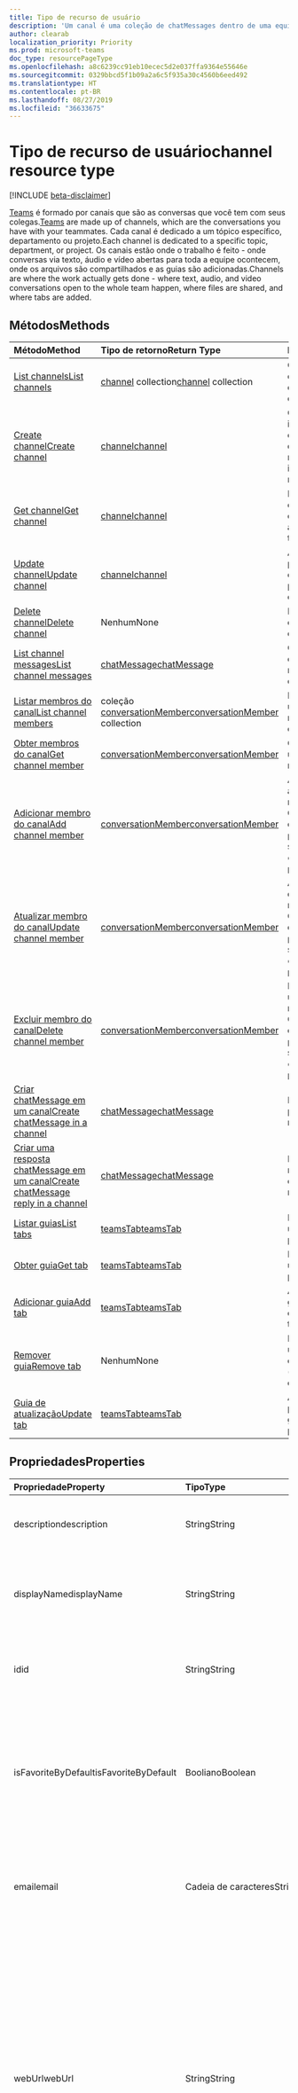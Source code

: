 ```yaml
---
title: Tipo de recurso de usuário
description: 'Um canal é uma coleção de chatMessages dentro de uma equipe. '
author: clearab
localization_priority: Priority
ms.prod: microsoft-teams
doc_type: resourcePageType
ms.openlocfilehash: a8c6239cc91eb10ecec5d2e037ffa9364e55646e
ms.sourcegitcommit: 0329bbcd5f1b09a2a6c5f935a30c4560b6eed492
ms.translationtype: HT
ms.contentlocale: pt-BR
ms.lasthandoff: 08/27/2019
ms.locfileid: "36633675"
---
```

# <a name="channel-resource-type"></a><span data-ttu-id="9b18f-103">Tipo de recurso de usuário</span><span class="sxs-lookup"><span data-stu-id="9b18f-103">channel resource type</span></span>

[!INCLUDE [beta-disclaimer](../../includes/beta-disclaimer.md)]

<span data-ttu-id="9b18f-104">[Teams](../resources/team.md) é formado por canais que são as conversas que você tem com seus colegas.</span><span class="sxs-lookup"><span data-stu-id="9b18f-104">[Teams](../resources/team.md) are made up of channels, which are the conversations you have with your teammates.</span></span> <span data-ttu-id="9b18f-105">Cada canal é dedicado a um tópico específico, departamento ou projeto.</span><span class="sxs-lookup"><span data-stu-id="9b18f-105">Each channel is dedicated to a specific topic, department, or project.</span></span> <span data-ttu-id="9b18f-106">Os canais estão onde o trabalho é feito - onde conversas via texto, áudio e vídeo abertas para toda a equipe ocontecem, onde os arquivos são compartilhados e as guias são adicionadas.</span><span class="sxs-lookup"><span data-stu-id="9b18f-106">Channels are where the work actually gets done - where text, audio, and video conversations open to the whole team happen, where files are shared, and where tabs are added.</span></span>

## <a name="methods"></a><span data-ttu-id="9b18f-107">Métodos</span><span class="sxs-lookup"><span data-stu-id="9b18f-107">Methods</span></span>

| <span data-ttu-id="9b18f-108">Método</span><span class="sxs-lookup"><span data-stu-id="9b18f-108">Method</span></span>       | <span data-ttu-id="9b18f-109">Tipo de retorno</span><span class="sxs-lookup"><span data-stu-id="9b18f-109">Return Type</span></span>  |<span data-ttu-id="9b18f-110">Descrição</span><span class="sxs-lookup"><span data-stu-id="9b18f-110">Description</span></span>|
|:---------------|:--------|:----------|
|[<span data-ttu-id="9b18f-111">List channels</span><span class="sxs-lookup"><span data-stu-id="9b18f-111">List channels</span></span>](../api/channel-list.md) | <span data-ttu-id="9b18f-112">[channel](channel.md) collection</span><span class="sxs-lookup"><span data-stu-id="9b18f-112">[channel](channel.md) collection</span></span> | <span data-ttu-id="9b18f-113">Obtenha a lista de canais nessa equipe.</span><span class="sxs-lookup"><span data-stu-id="9b18f-113">Get the list of channels in this team.</span></span>|
|[<span data-ttu-id="9b18f-114">Create channel</span><span class="sxs-lookup"><span data-stu-id="9b18f-114">Create channel</span></span>](../api/channel-post.md) | [<span data-ttu-id="9b18f-115">channel</span><span class="sxs-lookup"><span data-stu-id="9b18f-115">channel</span></span>](channel.md) | <span data-ttu-id="9b18f-116">Crie um novo canal ao incluir o nome de exibição e a descrição.</span><span class="sxs-lookup"><span data-stu-id="9b18f-116">Create a new channel by including the display name and description.</span></span>|
|[<span data-ttu-id="9b18f-117">Get channel</span><span class="sxs-lookup"><span data-stu-id="9b18f-117">Get channel</span></span>](../api/channel-get.md) | [<span data-ttu-id="9b18f-118">channel</span><span class="sxs-lookup"><span data-stu-id="9b18f-118">channel</span></span>](channel.md) | <span data-ttu-id="9b18f-119">Leia as propriedades e as relações do canal.</span><span class="sxs-lookup"><span data-stu-id="9b18f-119">Read properties and relationships of the channel.</span></span>|
|[<span data-ttu-id="9b18f-120">Update channel</span><span class="sxs-lookup"><span data-stu-id="9b18f-120">Update channel</span></span>](../api/channel-patch.md) | [<span data-ttu-id="9b18f-121">channel</span><span class="sxs-lookup"><span data-stu-id="9b18f-121">channel</span></span>](channel.md) | <span data-ttu-id="9b18f-122">Atualize as propriedades do canal.</span><span class="sxs-lookup"><span data-stu-id="9b18f-122">Update properties of the channel.</span></span>|
|[<span data-ttu-id="9b18f-123">Delete channel</span><span class="sxs-lookup"><span data-stu-id="9b18f-123">Delete channel</span></span>](../api/channel-delete.md) | <span data-ttu-id="9b18f-124">Nenhum</span><span class="sxs-lookup"><span data-stu-id="9b18f-124">None</span></span> | <span data-ttu-id="9b18f-125">Exclua um canal.</span><span class="sxs-lookup"><span data-stu-id="9b18f-125">Delete a channel.</span></span>|
|[<span data-ttu-id="9b18f-126">List channel messages</span><span class="sxs-lookup"><span data-stu-id="9b18f-126">List channel messages</span></span>](../api/channel-list-messages.md)  | [<span data-ttu-id="9b18f-127">chatMessage</span><span class="sxs-lookup"><span data-stu-id="9b18f-127">chatMessage</span></span>](../resources/chatmessage.md) | <span data-ttu-id="9b18f-128">Obtenha mensagens em um canal.</span><span class="sxs-lookup"><span data-stu-id="9b18f-128">Get messages in a channel</span></span> |
|[<span data-ttu-id="9b18f-129">Listar membros do canal</span><span class="sxs-lookup"><span data-stu-id="9b18f-129">List channel members</span></span>](../api/conversationmember-list.md)| <span data-ttu-id="9b18f-130">coleção [conversationMember](conversationmember.md)</span><span class="sxs-lookup"><span data-stu-id="9b18f-130">[conversationMember](conversationmember.md) collection</span></span>| <span data-ttu-id="9b18f-131">Liste os membros de um canal.</span><span class="sxs-lookup"><span data-stu-id="9b18f-131">List the members of a channel.</span></span> |
|[<span data-ttu-id="9b18f-132">Obter membros do canal</span><span class="sxs-lookup"><span data-stu-id="9b18f-132">Get channel member</span></span>](../api/conversationmember-get.md)| [<span data-ttu-id="9b18f-133">conversationMember</span><span class="sxs-lookup"><span data-stu-id="9b18f-133">conversationMember</span></span>](conversationmember.md)| <span data-ttu-id="9b18f-134">Obter um membro de um canal.</span><span class="sxs-lookup"><span data-stu-id="9b18f-134">Get a member of a channel.</span></span> |
|[<span data-ttu-id="9b18f-135">Adicionar membro do canal</span><span class="sxs-lookup"><span data-stu-id="9b18f-135">Add channel member</span></span>](../api/conversationmember-add.md) | [<span data-ttu-id="9b18f-136">conversationMember</span><span class="sxs-lookup"><span data-stu-id="9b18f-136">conversationMember</span></span>](conversationmember.md)| <span data-ttu-id="9b18f-137">Adicionar um membro a um canal.</span><span class="sxs-lookup"><span data-stu-id="9b18f-137">Add a member to a class.</span></span> <span data-ttu-id="9b18f-138">Compatível apenas com o `channelType` de `private`.</span><span class="sxs-lookup"><span data-stu-id="9b18f-138">Only supported for `channelType` of `private`.</span></span>|
|[<span data-ttu-id="9b18f-139">Atualizar membro do canal</span><span class="sxs-lookup"><span data-stu-id="9b18f-139">Update channel member</span></span>](../api/conversationmember-update.md) | [<span data-ttu-id="9b18f-140">conversationMember</span><span class="sxs-lookup"><span data-stu-id="9b18f-140">conversationMember</span></span>](conversationmember.md)| <span data-ttu-id="9b18f-141">Atualizar um membro de um canal.</span><span class="sxs-lookup"><span data-stu-id="9b18f-141">Update a member of a channel.</span></span> <span data-ttu-id="9b18f-142">Compatível apenas com o `channelType` de `private`.</span><span class="sxs-lookup"><span data-stu-id="9b18f-142">Only supported for `channelType` of `private`.</span></span>|
|[<span data-ttu-id="9b18f-143">Excluir membro do canal</span><span class="sxs-lookup"><span data-stu-id="9b18f-143">Delete channel member</span></span>](../api/conversationmember-delete.md) | [<span data-ttu-id="9b18f-144">conversationMember</span><span class="sxs-lookup"><span data-stu-id="9b18f-144">conversationMember</span></span>](conversationmember.md)| <span data-ttu-id="9b18f-145">Excluir um membro de um canal.</span><span class="sxs-lookup"><span data-stu-id="9b18f-145">Delete a member of a channel.</span></span> <span data-ttu-id="9b18f-146">Compatível apenas com o `channelType` de `private`.</span><span class="sxs-lookup"><span data-stu-id="9b18f-146">Only supported for `channelType` of `private`.</span></span>|
|[<span data-ttu-id="9b18f-147">Criar chatMessage em um canal</span><span class="sxs-lookup"><span data-stu-id="9b18f-147">Create chatMessage in a channel</span></span>](../api/channel-post-messages.md) | [<span data-ttu-id="9b18f-148">chatMessage</span><span class="sxs-lookup"><span data-stu-id="9b18f-148">chatMessage</span></span>](../resources/chatmessage.md) | <span data-ttu-id="9b18f-149">Envie uma mensagem para um canal.</span><span class="sxs-lookup"><span data-stu-id="9b18f-149">Send a message to a channel</span></span> |
|[<span data-ttu-id="9b18f-150">Criar uma resposta chatMessage em um canal</span><span class="sxs-lookup"><span data-stu-id="9b18f-150">Create chatMessage reply in a channel</span></span>](../api/channel-post-messagereply.md) | [<span data-ttu-id="9b18f-151">chatMessage</span><span class="sxs-lookup"><span data-stu-id="9b18f-151">chatMessage</span></span>](../resources/chatmessage.md) | <span data-ttu-id="9b18f-152">Responda a uma mensagem em um canal.</span><span class="sxs-lookup"><span data-stu-id="9b18f-152">Reply to a message in a channel</span></span>|
|[<span data-ttu-id="9b18f-153">Listar guias</span><span class="sxs-lookup"><span data-stu-id="9b18f-153">List tabs</span></span>](../api/teamstab-list.md) | [<span data-ttu-id="9b18f-154">teamsTab</span><span class="sxs-lookup"><span data-stu-id="9b18f-154">teamsTab</span></span>](teamstab.md) | <span data-ttu-id="9b18f-155">Listar guias fixadas a um canal.</span><span class="sxs-lookup"><span data-stu-id="9b18f-155">Lists tabs pinned to a channel.</span></span>|
|[<span data-ttu-id="9b18f-156">Obter guia</span><span class="sxs-lookup"><span data-stu-id="9b18f-156">Get tab</span></span>](../api/teamstab-get.md) | [<span data-ttu-id="9b18f-157">teamsTab</span><span class="sxs-lookup"><span data-stu-id="9b18f-157">teamsTab</span></span>](teamstab.md) | <span data-ttu-id="9b18f-158">Ler uma guia fixada a um canal.</span><span class="sxs-lookup"><span data-stu-id="9b18f-158">Reads a tab pinned to a channel.</span></span>|
|[<span data-ttu-id="9b18f-159">Adicionar guia</span><span class="sxs-lookup"><span data-stu-id="9b18f-159">Add tab</span></span>](../api/teamstab-add.md) | [<span data-ttu-id="9b18f-160">teamsTab</span><span class="sxs-lookup"><span data-stu-id="9b18f-160">teamsTab</span></span>](teamstab.md) | <span data-ttu-id="9b18f-161">Adicionar (fixar) uma guia em um canal.</span><span class="sxs-lookup"><span data-stu-id="9b18f-161">Adds (pins) a tab to a channel.</span></span>|
|[<span data-ttu-id="9b18f-162">Remover guia</span><span class="sxs-lookup"><span data-stu-id="9b18f-162">Remove tab</span></span>](../api/teamstab-delete.md) | <span data-ttu-id="9b18f-163">Nenhum</span><span class="sxs-lookup"><span data-stu-id="9b18f-163">None</span></span> | <span data-ttu-id="9b18f-164">Remover (desafixar) uma guia de um canal.</span><span class="sxs-lookup"><span data-stu-id="9b18f-164">Removes (unpins) a tab from a channel.</span></span>|
|[<span data-ttu-id="9b18f-165">Guia de atualização</span><span class="sxs-lookup"><span data-stu-id="9b18f-165">Update tab</span></span>](../api/teamstab-update.md) | [<span data-ttu-id="9b18f-166">teamsTab</span><span class="sxs-lookup"><span data-stu-id="9b18f-166">teamsTab</span></span>](teamstab.md) | <span data-ttu-id="9b18f-167">Atualizar as propriedades da guia.</span><span class="sxs-lookup"><span data-stu-id="9b18f-167">Updates the tab properties.</span></span>|

## <a name="properties"></a><span data-ttu-id="9b18f-168">Propriedades</span><span class="sxs-lookup"><span data-stu-id="9b18f-168">Properties</span></span>

| <span data-ttu-id="9b18f-169">Propriedade</span><span class="sxs-lookup"><span data-stu-id="9b18f-169">Property</span></span>    | <span data-ttu-id="9b18f-170">Tipo</span><span class="sxs-lookup"><span data-stu-id="9b18f-170">Type</span></span> |<span data-ttu-id="9b18f-171">Descrição</span><span class="sxs-lookup"><span data-stu-id="9b18f-171">Description</span></span>|
|:---------------|:--------|:----------|
|<span data-ttu-id="9b18f-172">description</span><span class="sxs-lookup"><span data-stu-id="9b18f-172">description</span></span>|<span data-ttu-id="9b18f-173">String</span><span class="sxs-lookup"><span data-stu-id="9b18f-173">String</span></span>|<span data-ttu-id="9b18f-174">Descrição textual opcional do canal.</span><span class="sxs-lookup"><span data-stu-id="9b18f-174">Optional textual description for the channel.</span></span>|
|<span data-ttu-id="9b18f-175">displayName</span><span class="sxs-lookup"><span data-stu-id="9b18f-175">displayName</span></span>|<span data-ttu-id="9b18f-176">String</span><span class="sxs-lookup"><span data-stu-id="9b18f-176">String</span></span>|<span data-ttu-id="9b18f-177">Nome do canal como ele aparecerá ao usuário no Microsoft Teams.</span><span class="sxs-lookup"><span data-stu-id="9b18f-177">Channel name as it will appear to the user in Microsoft Teams.</span></span>|
|<span data-ttu-id="9b18f-178">id</span><span class="sxs-lookup"><span data-stu-id="9b18f-178">id</span></span>|<span data-ttu-id="9b18f-179">String</span><span class="sxs-lookup"><span data-stu-id="9b18f-179">String</span></span>|<span data-ttu-id="9b18f-180">O identificador exclusivo do canal.</span><span class="sxs-lookup"><span data-stu-id="9b18f-180">The channels's unique identifier.</span></span> <span data-ttu-id="9b18f-181">Somente leitura.</span><span class="sxs-lookup"><span data-stu-id="9b18f-181">Read-only.</span></span>|
|<span data-ttu-id="9b18f-182">isFavoriteByDefault</span><span class="sxs-lookup"><span data-stu-id="9b18f-182">isFavoriteByDefault</span></span>|<span data-ttu-id="9b18f-183">Booliano</span><span class="sxs-lookup"><span data-stu-id="9b18f-183">Boolean</span></span>|<span data-ttu-id="9b18f-184">Indica se o canal deve automaticamente ser marcado como “favorito” para todos os membros da equipe.</span><span class="sxs-lookup"><span data-stu-id="9b18f-184">Whether the channel should automatically be marked 'favorite' for all members of the team.</span></span> <span data-ttu-id="9b18f-185">Padrão: `false`.</span><span class="sxs-lookup"><span data-stu-id="9b18f-185">Default: `false`.</span></span>|
|<span data-ttu-id="9b18f-186">email</span><span class="sxs-lookup"><span data-stu-id="9b18f-186">email</span></span>|<span data-ttu-id="9b18f-187">Cadeia de caracteres</span><span class="sxs-lookup"><span data-stu-id="9b18f-187">String</span></span>| <span data-ttu-id="9b18f-188">O endereço de email para enviar mensagens ao canal.</span><span class="sxs-lookup"><span data-stu-id="9b18f-188">The email address for sending messages to the channel.</span></span> <span data-ttu-id="9b18f-189">Somente leitura.</span><span class="sxs-lookup"><span data-stu-id="9b18f-189">Read-only.</span></span>|
|<span data-ttu-id="9b18f-190">webUrl</span><span class="sxs-lookup"><span data-stu-id="9b18f-190">webUrl</span></span>|<span data-ttu-id="9b18f-191">String</span><span class="sxs-lookup"><span data-stu-id="9b18f-191">String</span></span>|<span data-ttu-id="9b18f-192">Um hiperlink que navegará até o canal no Microsoft Teams.</span><span class="sxs-lookup"><span data-stu-id="9b18f-192">A hyperlink that will navigate to the channel in Microsoft Teams.</span></span> <span data-ttu-id="9b18f-193">Essa é a URL que você recebe ao clicar com o botão direito do mouse em um canal Microsoft Teams e selecionar Obter o link para o canal.</span><span class="sxs-lookup"><span data-stu-id="9b18f-193">This is the URL that you get when you right-click a channel in Microsoft Teams and select Get link to channel.</span></span> <span data-ttu-id="9b18f-194">Essa URL deve ser tratada como um blob opaco e não analisado.</span><span class="sxs-lookup"><span data-stu-id="9b18f-194">This URL should be treated as an opaque blob, and not parsed.</span></span> <span data-ttu-id="9b18f-195">Somente leitura.</span><span class="sxs-lookup"><span data-stu-id="9b18f-195">Read-only.</span></span>|
|<span data-ttu-id="9b18f-196">membershipType</span><span class="sxs-lookup"><span data-stu-id="9b18f-196">membershipType</span></span>|[<span data-ttu-id="9b18f-197">channelMembershipType</span><span class="sxs-lookup"><span data-stu-id="9b18f-197">channelMembershipType</span></span>](../resources/enums.md#channelmembershiptype-values)|<span data-ttu-id="9b18f-198">O tipo do canal.</span><span class="sxs-lookup"><span data-stu-id="9b18f-198">The ID of the channel.</span></span> <span data-ttu-id="9b18f-199">Pode ser definido durante a criação e não pode ser alterado.</span><span class="sxs-lookup"><span data-stu-id="9b18f-199">Can be set during creation and cannot be changed.</span></span> <span data-ttu-id="9b18f-200">Padrão: standard.</span><span class="sxs-lookup"><span data-stu-id="9b18f-200">Default: standard.</span></span>|

## <a name="relationships"></a><span data-ttu-id="9b18f-201">Relações</span><span class="sxs-lookup"><span data-stu-id="9b18f-201">Relationships</span></span>

| <span data-ttu-id="9b18f-202">Relação</span><span class="sxs-lookup"><span data-stu-id="9b18f-202">Relationship</span></span> | <span data-ttu-id="9b18f-203">Tipo</span><span class="sxs-lookup"><span data-stu-id="9b18f-203">Type</span></span>   |<span data-ttu-id="9b18f-204">Descrição</span><span class="sxs-lookup"><span data-stu-id="9b18f-204">Description</span></span>|
|:---------------|:--------|:----------|
|<span data-ttu-id="9b18f-205">messages</span><span class="sxs-lookup"><span data-stu-id="9b18f-205">messages</span></span>|<span data-ttu-id="9b18f-206">[chatMessage](chatmessage.md) collection</span><span class="sxs-lookup"><span data-stu-id="9b18f-206">[chatMessage](chatmessage.md) collection</span></span>|<span data-ttu-id="9b18f-207">Uma coleção de todas as mensagens do canal.</span><span class="sxs-lookup"><span data-stu-id="9b18f-207">A collection of all the messages in the channel.</span></span> <span data-ttu-id="9b18f-208">Uma propriedade de navegação.</span><span class="sxs-lookup"><span data-stu-id="9b18f-208">A navigation property.</span></span> <span data-ttu-id="9b18f-209">Anulável.</span><span class="sxs-lookup"><span data-stu-id="9b18f-209">Nullable.</span></span> <span data-ttu-id="9b18f-210">No momento, esse API tem suporte apenas à leitura, mas eventualmente terá suporte a mensagens escritas também.</span><span class="sxs-lookup"><span data-stu-id="9b18f-210">Currently this API only supports reading but will eventually support writing messages too.</span></span>|
|<span data-ttu-id="9b18f-211">guias</span><span class="sxs-lookup"><span data-stu-id="9b18f-211">tabs</span></span>|<span data-ttu-id="9b18f-212">[teamsTab](../resources/teamstab.md) collection</span><span class="sxs-lookup"><span data-stu-id="9b18f-212">[teamsTab](../resources/teamstab.md) collection</span></span>|<span data-ttu-id="9b18f-213">Uma coleção de todas as guias do canal.</span><span class="sxs-lookup"><span data-stu-id="9b18f-213">A collection of all the tabs in the channel.</span></span> <span data-ttu-id="9b18f-214">Uma propriedade de navegação.</span><span class="sxs-lookup"><span data-stu-id="9b18f-214">A navigation property.</span></span>|
|<span data-ttu-id="9b18f-215">membros</span><span class="sxs-lookup"><span data-stu-id="9b18f-215">members</span></span>|<span data-ttu-id="9b18f-216">coleção [conversationMember](conversationmember.md)</span><span class="sxs-lookup"><span data-stu-id="9b18f-216">[conversationMember](conversationmember.md) collection</span></span>|<span data-ttu-id="9b18f-217">Uma coleção de registros de associação ligados ao canal.</span><span class="sxs-lookup"><span data-stu-id="9b18f-217">A collection of membership records associated with the channel.</span></span>|

## <a name="json-representation"></a><span data-ttu-id="9b18f-218">Representação JSON</span><span class="sxs-lookup"><span data-stu-id="9b18f-218">JSON representation</span></span>

<span data-ttu-id="9b18f-219">Veja a seguir uma representação JSON do recurso.</span><span class="sxs-lookup"><span data-stu-id="9b18f-219">The following is a JSON representation of the resource.</span></span>

<!-- {
  "blockType": "resource",
  "optionalProperties": [
    "messages"
  ],
  "keyProperty": "id",
  "@odata.type": "microsoft.graph.channel"
}-->

```json
{
  "description": "string",
  "displayName": "string",
  "id": "string (identifier)",
  "isFavoriteByDefault": true,
  "email": "string",
  "webUrl": "string",
  "membershipType": "channelMembershipType"
}
```

<!-- uuid: 8fcb5dbc-d5aa-4681-8e31-b001d5168d79
2015-10-25 14:57:30 UTC -->
<!--
{
  "type": "#page.annotation",
  "description": "channel resource",
  "keywords": "",
  "section": "documentation",
  "tocPath": "",
  "suppressions": []
}
-->
